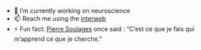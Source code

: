 
- 🔭 I’m currently working on neuroscience
- 📫 Reach me using the [interweb](https://laurentperrinet.github.io/)
- ⚡ Fun fact:  [Pierre Soulages](https://en.wikipedia.org/wiki/Pierre_Soulages) once said : “C’est ce que je fais qui m’apprend ce que je cherche.”
